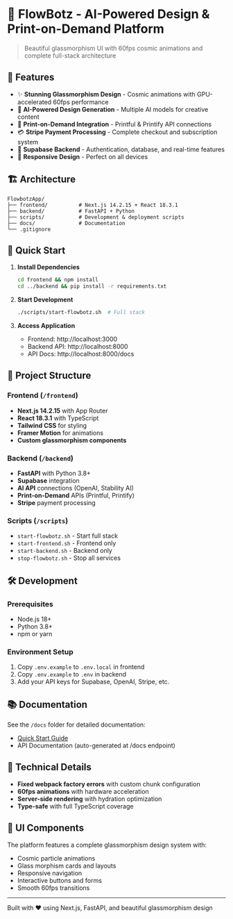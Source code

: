 # 🚀 FlowBotz - AI-Powered Design & Print-on-Demand Platform

> Beautiful glassmorphism UI with 60fps cosmic animations and complete full-stack architecture

## 🌟 Features

- ✨ **Stunning Glassmorphism Design** - Cosmic animations with GPU-accelerated 60fps performance
- 🤖 **AI-Powered Design Generation** - Multiple AI models for creative content
- 🛒 **Print-on-Demand Integration** - Printful & Printify API connections
- 💳 **Stripe Payment Processing** - Complete checkout and subscription system
- 🔐 **Supabase Backend** - Authentication, database, and real-time features
- 📱 **Responsive Design** - Perfect on all devices

## 🏗️ Architecture

```
FlowbotzApp/
├── frontend/          # Next.js 14.2.15 + React 18.3.1
├── backend/           # FastAPI + Python
├── scripts/           # Development & deployment scripts
├── docs/              # Documentation
└── .gitignore
```

## 🚀 Quick Start

1. **Install Dependencies**
   ```bash
   cd frontend && npm install
   cd ../backend && pip install -r requirements.txt
   ```

2. **Start Development**
   ```bash
   ./scripts/start-flowbotz.sh  # Full stack
   ```

3. **Access Application**
   - Frontend: http://localhost:3000
   - Backend API: http://localhost:8000
   - API Docs: http://localhost:8000/docs

## 📁 Project Structure

### Frontend (`/frontend`)
- **Next.js 14.2.15** with App Router
- **React 18.3.1** with TypeScript
- **Tailwind CSS** for styling
- **Framer Motion** for animations
- **Custom glassmorphism components**

### Backend (`/backend`)
- **FastAPI** with Python 3.8+
- **Supabase** integration
- **AI API** connections (OpenAI, Stability AI)
- **Print-on-Demand** APIs (Printful, Printify)
- **Stripe** payment processing

### Scripts (`/scripts`)
- `start-flowbotz.sh` - Start full stack
- `start-frontend.sh` - Frontend only
- `start-backend.sh` - Backend only
- `stop-flowbotz.sh` - Stop all services

## 🛠️ Development

### Prerequisites
- Node.js 18+
- Python 3.8+
- npm or yarn

### Environment Setup
1. Copy `.env.example` to `.env.local` in frontend
2. Copy `.env.example` to `.env` in backend
3. Add your API keys for Supabase, OpenAI, Stripe, etc.

## 📚 Documentation

See the `/docs` folder for detailed documentation:
- [Quick Start Guide](docs/QUICK_START.md)
- API Documentation (auto-generated at /docs endpoint)

## 🔧 Technical Details

- **Fixed webpack factory errors** with custom chunk configuration
- **60fps animations** with hardware acceleration
- **Server-side rendering** with hydration optimization
- **Type-safe** with full TypeScript coverage

## 🎨 UI Components

The platform features a complete glassmorphism design system with:
- Cosmic particle animations
- Glass morphism cards and layouts
- Responsive navigation
- Interactive buttons and forms
- Smooth 60fps transitions

---

Built with ❤️ using Next.js, FastAPI, and beautiful glassmorphism design